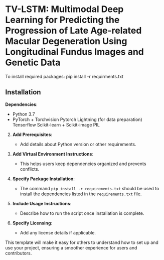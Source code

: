 # TV-LSTM: Multimodal Deep Learning for Predicting the Progression of Late Age-related Macular Degeneration Using Longitudinal Fundus Images and Genetic Data

To install required packages:
pip install -r requirments.txt


## Installation
**Dependencies**:
   - Python 3.7
   - PyTorch + Torchvision
Pytorch Lightning (for data preparation)
Tensorflow
Scikit-learn + Scikit-image
PIL

2. **Add Prerequisites**:
   - Add details about Python version or other requirements.

3. **Add Virtual Environment Instructions**:
   - This helps users keep dependencies organized and prevents conflicts.

4. **Specify Package Installation**:
   - The command `pip install -r requirements.txt` should be used to install the dependencies listed in the `requirements.txt` file.

5. **Include Usage Instructions**:
   - Describe how to run the script once installation is complete.

6. **Specify Licensing**:
   - Add any license details if applicable.

This template will make it easy for others to understand how to set up and use your project, ensuring a smoother experience for users and contributors.

